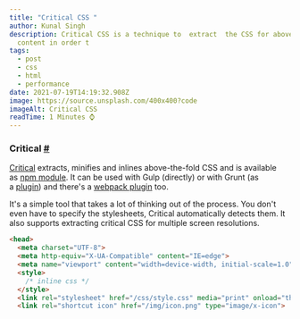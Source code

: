 ```yaml
---
title: "Critical CSS "
author: Kunal Singh
description: Critical CSS is a technique to  extract  the CSS for above-the-fold
  content in order t
tags:
  - post
  - css
  - html
  - performance
date: 2021-07-19T14:19:32.908Z
image: https://source.unsplash.com/400x400?code
imageAlt: Critical CSS
readTime: 1 Minutes ⌚
---
```

### Critical [\#](https://web.dev/extract-critical-css/#critical)

[Critical](https://github.com/addyosmani/critical) extracts, minifies and inlines above-the-fold CSS and is available as [npm module](https://www.npmjs.com/package/critical). It can be used with Gulp (directly) or with Grunt (as a [plugin](https://github.com/bezoerb/grunt-critical)) and there's a [webpack plugin](https://github.com/anthonygore/html-critical-webpack-plugin) too.

It's a simple tool that takes a lot of thinking out of the process. You don't even have to specify the stylesheets, Critical automatically detects them. It also supports extracting critical CSS for multiple screen resolutions.

```html
<head>
  <meta charset="UTF-8">
  <meta http-equiv="X-UA-Compatible" content="IE=edge">
  <meta name="viewport" content="width=device-width, initial-scale=1.0">
  <style>
    /* inline css */
  </style>
  <link rel="stylesheet" href="/css/style.css" media="print" onload="this.media='all'">
  <link rel="shortcut icon" href="/img/icon.png" type="image/x-icon">
```